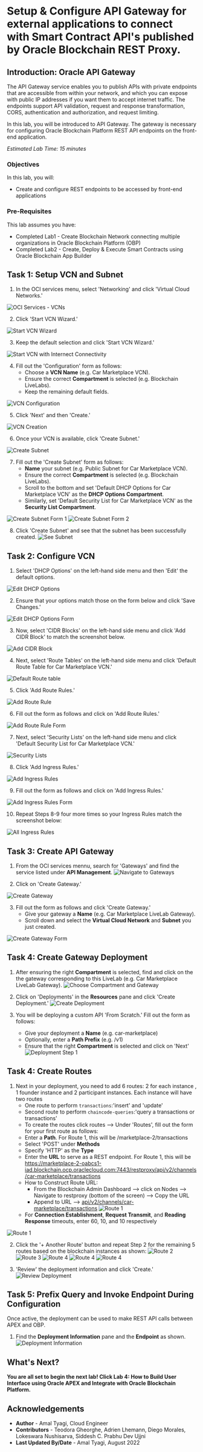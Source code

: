 # Setup & Configure API Gateway for external applications to connect with Smart Contract API's published by Oracle Blockchain REST Proxy.

## Introduction: Oracle API Gateway

The API Gateway service enables you to publish APIs with private endpoints that are accessible from within your network, and which you can expose with public IP addresses if you want them to accept internet traffic. The endpoints support API validation, request and response transformation, CORS, authentication and authorization, and request limiting.

In this lab, you will be introduced to API Gateway. The gateway is necessary for configuring Oracle Blockchain Platform REST API endpoints on the front-end application.

*Estimated Lab Time: 15 minutes*

### Objectives

In this lab, you will:
* Create and configure REST endpoints to be accessed by front-end applications

### Pre-Requisites

This lab assumes you have:
* Completed Lab1 - Create Blockchain Network connecting multiple organizations in Oracle Blockchain Platform (OBP)
* Completed Lab2 - Create, Deploy & Execute Smart Contracts using Oracle Blockchain App Builder


## Task 1: Setup VCN and Subnet

1. In the OCI services menu, select 'Networking' and click 'Virtual Cloud Networks.'

  ![OCI Services - VCNs](images/3-gateway-1-0.png)

2. Click 'Start VCN Wizard.'

  ![Start VCN Wizard](images/3-gateway-1-1.png)

3. Keep the default selection and click 'Start VCN Wizard.'

  ![Start VCN with Internect Connectivity](images/3-gateway-1-2.png)

4. Fill out the 'Configuration' form as follows:
    - Choose a **VCN Name** (e.g. Car Marketplace VCN).
    - Ensure the correct **Compartment** is selected (e.g. Blockchain LiveLabs).
    - Keep the remaining default fields.
  
  ![VCN Configuration](images/3-gateway-1-3.png)

5. Click 'Next' and then 'Create.'

  ![VCN Creation](images/3-gateway-1-4.png)

6. Once your VCN is available, click 'Create Subnet.'

  ![Create Subnet](images/3-gateway-1-5.png)

7. Fill out the 'Create Subnet' form as follows:
    - **Name** your subnet (e.g. Public Subnet for Car Marketplace VCN).
    - Ensure the correct **Compartment** is selected (e.g. Blockchain LiveLabs).
    - Scroll to the bottom and set 'Default DHCP Options for Car Marketplace VCN' as the **DHCP Options Compartment**.
    - Similarly, set 'Default Security List for Car Marketplace VCN' as the **Security List Compartment**.

  ![Create Subnet Form 1](images/3-gateway-1-6.png)
  ![Create Subnet Form 2](images/3-gateway-1-7.png)

8. Click 'Create Subnet' and see that the subnet has been successfully created.
  ![See Subnet](images/3-gateway-1-8.png)


## Task 2: Configure VCN

1. Select 'DHCP Options' on the left-hand side menu and then 'Edit' the default options.

  ![Edit DHCP Options](images/3-gateway-2-0.png)

2. Ensure that your options match those on the form below and click 'Save Changes.'

  ![Edit DHCP Options Form](images/3-gateway-2-1.png)

3. Now, select 'CIDR Blocks' on the left-hand side menu and click 'Add CIDR Block' to match the screenshot below.

  ![Add CIDR Block](images/3-gateway-2-2.png)

4. Next, select 'Route Tables' on the left-hand side menu and click 'Default Route Table for Car Marketplace VCN.'

  ![Default Route table](images/3-gateway-2-3.png)

5. Click 'Add Route Rules.'

  ![Add Route Rule](images/3-gateway-2-4.png)

6. Fill out the form as follows and click on 'Add Route Rules.'

  ![Add Route Rule Form](images/3-gateway-2-5.png)

7. Next, select 'Security Lists' on the left-hand side menu and click 'Default Security List for Car Marketplace VCN.'

  ![Security Lists](images/3-gateway-2-6-0.png)

8. Click 'Add Ingress Rules.'

  ![Add Ingress Rules](images/3-gateway-2-6.png)

9. Fill out the form as follows and click on 'Add Ingress Rules.'

  ![Add Ingress Rules Form](images/3-gateway-2-7.png)

10. Repeat Steps 8-9 four more times so your Ingress Rules match the screenshot below:

  ![All Ingress Rules](images/3-gateway-2-8.png)


## Task 3: Create API Gateway

1. From the OCI services mennu, search for 'Gateways' and find the service listed under **API Management**.
  ![Navigate to Gateways](images/3-gateway-3-1.png)

2. Click on 'Create Gateway.'

  ![Create Gateway](images/3-gateway-3-2.png)

3. Fill out the form as follows and click 'Create Gateway.'
    - Give your gateway a **Name** (e.g. Car Marketplace LiveLab Gateway).
    - Scroll down and select the **Virtual Cloud Network** and **Subnet** you just created.

  ![Create Gateway Form](images/3-gateway-3-3.png)


## Task 4: Create Gateway Deployment

1. After ensuring the right **Compartment** is selected, find and click on the the gateway corresponding to this LiveLab (e.g. Car Marketplace LiveLab Gateway).
  ![Choose Compartment and Gateway](images/3-gateway-4-2.png)

2. Click on 'Deployments' in the **Resources** pane and click 'Create Deployment.'
  ![Create Deployment](images/3-gateway-4-3.png)

3. You will be deploying a custom API 'From Scratch.' Fill out the form as follows:
    - Give your deployment a **Name** (e.g. car-marketplace)
    - Optionally, enter a **Path Prefix** (e.g. /v1)
    - Ensure that the right **Compartment** is selected and click on 'Next'
  ![Deployment Step 1](images/3-gateway-4-4.png)


## Task 4: Create Routes 

1. Next in your deployment, you need to add 6 routes: 2 for each instance , 1 founder instance and 2 participant instances. Each instance will have two routes
    - One route to perform `transactions`:'insert' and 'update' 
    - Second route to perform `chaincode-queries`:'query a transactions or transactions'
    - To create the routes click routes --> Under 'Routes', fill out the form for your first route as follows:
    - Enter a **Path**. For Route 1, this will be /marketplace-2/transactions
    - Select 'POST' under **Methods**
    - Specify 'HTTP' as the **Type**
    - Enter the **URL** to serve as a REST endpoint. For Route 1, this will be https://marketplace-2-oabcs1-iad.blockchain.ocp.oraclecloud.com:7443/restproxy/api/v2/channels/car-marketplace/transactions
    - How to Construct Route URL:
      - From the Blockchain Admin Dashboard --> click on Nodes --> Navigate to restproxy (bottom of the screen) --> Copy the URL
      - Append to URL --> [api/v2/channels/car-marketplace/transactions](https://docs.oracle.com/en/cloud/paas/blockchain-cloud/restoci/op-restproxy-api-v2-channels-channelname-transactions-post.html)
      ![Route 1](3-gateway-4.bc.1.png)
    - For **Connection Establishment**, **Request Transmit**, and **Reading Response** timeouts, enter 60, 10, and 10 respectively
    
  ![Route 1](3-gateway-4-5.1.png)

2. Click the '+ Another Route' button and repeat Step 2 for the remaining 5 routes based on the blockchain instances as shown:
  ![Route 2](3-gateway-4-5.2.png)
  ![Route 3](images/3-gateway-4-6.1.png)
  ![Route 4](images/3-gateway-4-6.2.png)
  ![Route 4](images/3-gateway-4-7.2.png)
  ![Route 4](images/3-gateway-4-7.2.png)

3. 'Review' the deployment information and click 'Create.'
  ![Review Deployment](images/3-gateway-4-9.png)

## Task 5: Prefix Query and Invoke Endpoint During Configuration

Once active, the deployment can be used to make REST API calls between APEX and OBP.

1. Find the **Deployment Information** pane and the **Endpoint** as shown.
  ![Deployment Information](images/3-gateway-5-1.png)


## What's Next?

  **You are all set to begin the next lab! Click Lab 4: How to Build User Interface using Oracle APEX and Integrate with Oracle Blockchain Platform.**

## Acknowledgements
* **Author** - Amal Tyagi, Cloud Engineer
* **Contributors** -  Teodora Gheorghe, Adrien Lhemann, Diego Morales, Lokeswara Nushisarva, Siddesh C. Prabhu Dev Ujjni
* **Last Updated By/Date** - Amal Tyagi, August 2022